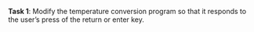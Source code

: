 **Task 1**: Modify the temperature conversion program so that it responds to the user’s press of the return or enter key.
